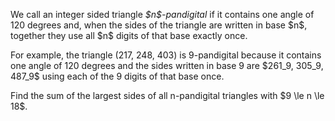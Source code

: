 <p>We call an integer sided triangle <i>$n$-pandigital</i> if it contains one angle of 120 degrees and, when the sides of the triangle are written in base $n$, together they use all $n$ digits of that base exactly once.</p>

<p>
For example, the triangle (217, 248, 403) is 9-pandigital because it contains one angle of 120 degrees and the sides written in base 9 are $261_9, 305_9, 487_9$ using each of the 9 digits of that base once.</p>

<p>Find the sum of the largest sides of all n-pandigital triangles with $9 \le n \le 18$.</p>
